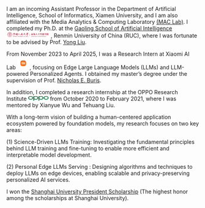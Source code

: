 <!-- I work at [Sea AI Lab](https://sail.sea.com/) <img src='./images/logo-sea-header-desktop.webp' style='width: 6em;'> as a research scientist now, leading the audio team and doing some fundamental audio-related research. We are [hiring researchers and engineers](https://career.sea.com/position/427) to work on TTS, music generation, speech translation and audio-driven talking face generation. If interested, feel free to email me at [renyi@sea.com](mailto:renyi@sea.com). -->

I am an incoming Assistant Professor in the Department of Artificial Intelligence, School of Informatics, Xiamen University, and I am also affiliated with the Media Analytics & Computing Laboratory [(MAC Lab)](https://mac.xmu.edu.cn/). I completed my Ph.D. at the [Gaoling School of Artificial Intelligence](http://ai.ruc.edu.cn/) <img src='./images/logo-gsai-header-desktop.png' style='width: 8em;'> , Renmin University of China (RUC), where I was fortunate to be advised by Prof. [Yong Liu](https://gsai.ruc.edu.cn/liuyong).

From November 2023 to April 2025, I was a Research Intern at Xiaomi AI Lab <img src='./images/mi-logo.png' style="width: 2.3em;">, focusing on Edge Large Language Models (LLMs) and LLM-powered Personalized Agents. I obtained my master’s degree under the supervision of Prof. [Nicholas E. Buris](https://www.linkedin.com/in/nick-buris-a974ba5/). 

In addition, I completed a research internship at the OPPO Research Institute <img src='./images/oppo-logo.png' style="width: 3.8em;"> from October 2020 to February 2021, where I was mentored by Xianyue Wu and Tehuang Liu.


<!-- under the guidance of [Wei Liu](https://www.linkedin.com/in/wei-liu-40a97a39/?originalSubdomain=cn) and [Jian Luan](https://www.linkedin.com/in/jian-luan-58b5a428/?originalSubdomain=cn). 

I am an incomming assistant professor at Department of Artificial Intelligence, School of Informatics, Xiamen University. and I am also affiliated with Media Analytics & Computing Laboratory (MAC Lab). I completed my PhD at  I was a Research Intern at [Xiaomi's AI Lab](https://www.mi.com/miai) <img src='./images/mi-logo.png' style="width: 2.3em;"> (November 2023 - April 2025), where I specialized in Edge Large Language Models (LLMs) and LLM-powered Personalized Agent. I obtained my master’s degree under supervision Prof. [Nicholas E. Buris](https://www.linkedin.com/in/nick-buris-a974ba5/). Additionally, I completed a research internship at the [OPPO Research Institute](https://www.oppo.com/en/proposal/) <img src='./images/oppo-logo.png' style="width: 3.8em;"> from October 2020 to February 2021, where I was mentored by [Xianyue Wu](https://www.linkedin.com/in/wuxianyue/) and [Tehuang Liu](https://www.linkedin.com/in/tehuangliu/?originalSubdomain=cn).

I earned both my Bachelor's and Master's degrees in Communication and Information Systems from Shanghai University, graduating in 2018 and 2021 respectively. During my Master's studies (2018-2021), I worked closely with Prof. [Nicholas E. Buris](https://www.linkedin.com/in/nick-buris-a974ba5/) in the Intelligent Multi-Input Multi-Output Systems (i-MIMOs) research group. Additionally, I completed a research internship at the [OPPO Research Institute](https://www.oppo.com/en/proposal/) <img src='./images/oppo-logo.png' style="width: 3.8em;"> from October 2020 to February 2021, where I was mentored by [Xianyue Wu](https://www.linkedin.com/in/wuxianyue/) and [Tehuang Liu](https://www.linkedin.com/in/tehuangliu/?originalSubdomain=cn). -->

<!-- Previously, I received my B.E. and M.E. degrees in communication and information system from Shanghai University in 2018 and 2021, respectively. Between 2018 and 2021, I collaborated with Prof. [Nicholas E. Buris](https://www.linkedin.com/in/nick-buris-a974ba5/) as part of the Intelligent Multi-Input Multi-Output Systems (i-MIMOs) research group. Additionally, I gained research experience as an Intern at the [OPPO Research Institute](https://www.oppo.com/en/proposal/) <img src='./images/oppo-logo.png' style="width: 3.8em;"> from October 2020 to February 2021, under the mentorship of [Xianyue Wu](https://www.linkedin.com/in/wuxianyue/) and [Tehuang Liu](https://www.linkedin.com/in/tehuangliu/?originalSubdomain=cn).  -->

<!-- I worked with Prof. [Nicholas E. Buris](https://www.linkedin.com/in/nick-buris-a974ba5/) in the Intelligent Multi-Input Multi-Output Systems(i-MIMOs) research group from 2018 to 2021. I was an Intern Researcher at [OPPO Research Institute](https://www.oppo.com/en/proposal/) <img src='./images/oppo-logo.png' style="width: 3.8em;"> from October 2020 to February 2021, under supervision by Xianyue Wu and Dehuang Liu.  -->

<!-- I graduated from [Chu Kochen Honors College](http://ckc.zju.edu.cn/ckcen/main.htm), Zhejiang University (浙江大学竺可桢学院) with a bachelor's degree and from the Department of Computer Science and Technology, Zhejiang University (浙江大学计算机科学与技术学院) with a master's degree, advised by [Zhou Zhao (赵洲)](https://person.zju.edu.cn/zhaozhou). I also collaborate with [Xu Tan (谭旭)](https://www.microsoft.com/en-us/research/people/xuta/), [Tao Qin (秦涛)](https://www.microsoft.com/en-us/research/people/taoqin/) and [Tie-yan Liu (刘铁岩)](https://www.microsoft.com/en-us/research/people/tyliu/) from [Microsoft Research Asia](https://www.microsoft.com/en-us/research/group/machine-learning-research-group/) <img src='./images/microsoft_logo.svg' style="width: 4em;"> closely.  -->

<!-- I am currently bridging large language models(LLMs) and the next-generation of intelligent personal computing platforms. Toward my vision of building a human-centered application ecosystem based on the fundation models, I am broadly interested in the following topics: -->

<!-- I am currently bridging personal LLMs and personal edge devices. With a long-term goal of contributing to a human-centered application ecosystem based on large models, I am particularly interested in: -->

With a long-term vision of building a human-centered application ecosystem powered by foundation models, my research focuses on two key areas:

<!-- 
Toward the long vision of building a human-centered application ecosystem based on the fundation models, I am interested in the following topics:  -->
(1) Science-Driven LLMs Training: Investigating the fundamental principles behind LLM training and fine-tuning to enable more efficient and interpretable model development.
<!-- (1) Science Driven Tuning: to pursue scientific principles behind optimization of LLMs and use them to guide human-centerd personal model development. --> 

(2) Personal Edge LLMs Serving : Designing algorithms and techniques to deploy LLMs on edge devices, enabling scalable and privacy-preserving personalized AI services.

<!-- Developing efficient algorithms for LLMs on edge devices to enhance personalized services. -->


<!-- to study efficient method for deploying LLMs on edge devices and the communication challenges arising from large-scale agents. to guide human-centered model development  -->

I won the [Shanghai University President Scholarship](https://news.shu.edu.cn/info/1021/47992.htm) (The highest honor among the scholarships at Shanghai University). 

<!-- I have a signal processing background, my current research interests include the theory and methods of Federated Learning and Optimization. -->

<!-- Her research expertise includes developing methods and tools to integrate AI with science, especially for dynamical systems and PDE-based simulations. 

My research interest includes speech synthesis, neural machine translation and automatic music generation. I have published more than 30 papers  at the top international AI conferences such as NeurIPS, ICML, ICLR, KDD. -->


<!-- My research interest includes speech synthesis, neural machine translation and automatic music generation. I have published more than 30 papers <a href='https://scholar.google.com/citations?user=4FA6C0AAAAAJ'><img src="https://img.shields.io/endpoint?logo=Google%20Scholar&url=https%3A%2F%2Fcdn.jsdelivr.net%2Fgh%2FRayeRen%2Frayeren.github.io@google-scholar-stats%2Fgs_data_shieldsio.json&labelColor=f6f6f6&color=9cf&style=flat&label=citations"></a> at the top international AI conferences such as NeurIPS, ICML, ICLR, KDD. 

To promote the communication among the Chinese ML & NLP community, we (along with other 11 young scholars worldwide) founded the [MLNLP community](https://space.bilibili.com/168887299) in 2021. I am honored to be one of the chairs of the MLNLP committee. -->
